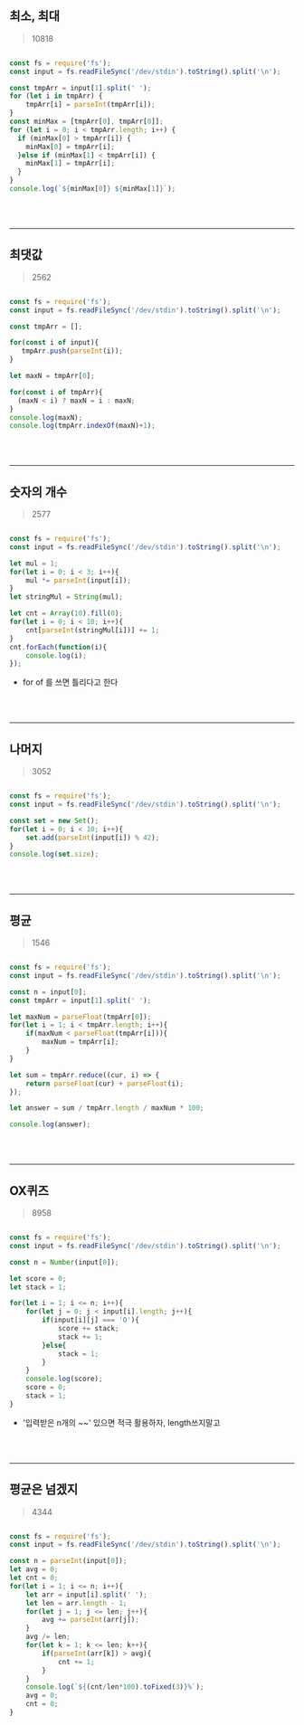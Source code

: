 ## 최소, 최대 
> 10818

  ```javaScript

  const fs = require('fs');
  const input = fs.readFileSync('/dev/stdin').toString().split('\n');
 
  const tmpArr = input[1].split(' ');
  for (let i in tmpArr) {
      tmpArr[i] = parseInt(tmpArr[i]);
  }
  const minMax = [tmpArr[0], tmpArr[0]];
  for (let i = 0; i < tmpArr.length; i++) {
    if (minMax[0] > tmpArr[i]) {
      minMax[0] = tmpArr[i];
    }else if (minMax[1] < tmpArr[i]) {
      minMax[1] = tmpArr[i];
    }
  }
  console.log(`${minMax[0]} ${minMax[1]}`);

  ```

<br><br>

----------------------

## 최댓값
> 2562

  ```javaScript

  const fs = require('fs');
  const input = fs.readFileSync('/dev/stdin').toString().split('\n');

  const tmpArr = [];

  for(const i of input){
     tmpArr.push(parseInt(i));
  }

  let maxN = tmpArr[0];

  for(const i of tmpArr){
    (maxN < i) ? maxN = i : maxN;
  }
  console.log(maxN);
  console.log(tmpArr.indexOf(maxN)+1);

  ```

<br><br>

----------------------

## 숫자의 개수
> 2577

  ```javaScript

  const fs = require('fs');
  const input = fs.readFileSync('/dev/stdin').toString().split('\n');

  let mul = 1;
  for(let i = 0; i < 3; i++){
      mul *= parseInt(input[i]);
  }
  let stringMul = String(mul);

  let cnt = Array(10).fill(0);
  for(let i = 0; i < 10; i++){
      cnt[parseInt(stringMul[i])] += 1;
  }
  cnt.forEach(function(i){
      console.log(i);    
  });

  ```

  * for of 를 쓰면 틀리다고 한다

<br><br>

----------------------

## 나머지
> 3052

  ```javaScript

  const fs = require('fs');
  const input = fs.readFileSync('/dev/stdin').toString().split('\n');

  const set = new Set();
  for(let i = 0; i < 10; i++){
      set.add(parseInt(input[i]) % 42);
  }
  console.log(set.size);

  ```

<br><br>

----------------------

## 평균
> 1546

  ```javaScript

  const fs = require('fs');
  const input = fs.readFileSync('/dev/stdin').toString().split('\n');

  const n = input[0];
  const tmpArr = input[1].split(' ');

  let maxNum = parseFloat(tmpArr[0]);
  for(let i = 1; i < tmpArr.length; i++){
      if(maxNum < parseFloat(tmpArr[i])){
          maxNum = tmpArr[i];
      }
  }

  let sum = tmpArr.reduce((cur, i) => {
      return parseFloat(cur) + parseFloat(i);
  });

  let answer = sum / tmpArr.length / maxNum * 100;

  console.log(answer);

  ```

<br><br>

----------------------

## OX퀴즈
> 8958

  ```javaScript

  const fs = require('fs');
  const input = fs.readFileSync('/dev/stdin').toString().split('\n');

  const n = Number(input[0]);

  let score = 0;
  let stack = 1;

  for(let i = 1; i <= n; i++){
      for(let j = 0; j < input[i].length; j++){
          if(input[i][j] === 'O'){
              score += stack;
              stack += 1;
          }else{
              stack = 1;
          }
      }
      console.log(score);
      score = 0;
      stack = 1;
  }

  ```

  * '입력받은 n개의 ~~' 있으면 적극 활용하자, length쓰지말고

<br><br>

----------------------

## 평균은 넘겠지
> 4344

  ```javaScript

  const fs = require('fs');
  const input = fs.readFileSync('/dev/stdin').toString().split('\n');

  const n = parseInt(input[0]);
  let avg = 0;
  let cnt = 0;
  for(let i = 1; i <= n; i++){
      let arr = input[i].split(' ');
      let len = arr.length - 1;
      for(let j = 1; j <= len; j++){
          avg += parseInt(arr[j]);
      }
      avg /= len;
      for(let k = 1; k <= len; k++){
          if(parseInt(arr[k]) > avg){
              cnt += 1;
          }
      }
      console.log(`${(cnt/len*100).toFixed(3)}%`);
      avg = 0;
      cnt = 0;
  }

  ```